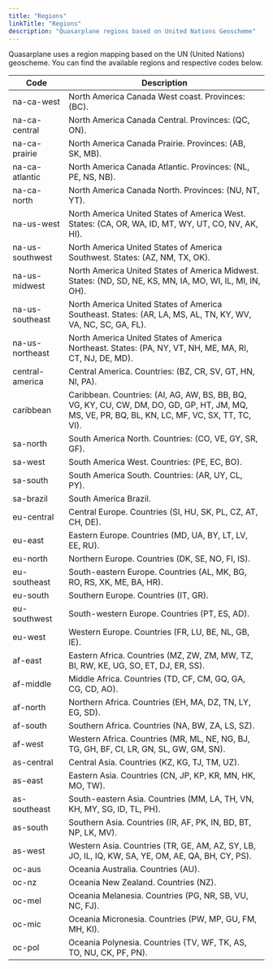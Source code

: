 ```yaml
---
title: "Regions"
linkTitle: "Regions"
description: "Quasarplane regions based on United Nations Geoscheme"
---
```


Quasarplane uses a region mapping based on the UN (United Nations) geoscheme.
You can find the available regions and respective codes below.

| Code            | Description                                                                                                                                     |
|-----------------|-------------------------------------------------------------------------------------------------------------------------------------------------|
| na-ca-west      | North America Canada West coast. Provinces: (BC).                                                                                               |
| na-ca-central   | North America Canada Central. Provinces: (QC, ON).                                                                                              |
| na-ca-prairie   | North America Canada Prairie. Provinces: (AB, SK, MB).                                                                                          |
| na-ca-atlantic  | North America Canada Atlantic. Provinces: (NL, PE, NS, NB).                                                                                     |
| na-ca-north     | North America Canada North. Provinces: (NU, NT, YT).                                                                                            |
| na-us-west      | North America United States of America West. States: (CA, OR, WA, ID, MT, WY, UT, CO, NV, AK, HI).                                              |
| na-us-southwest | North America United States of America Southwest. States: (AZ, NM, TX, OK).                                                                     |
| na-us-midwest   | North America United States of America Midwest. States: (ND, SD, NE, KS, MN, IA, MO, WI, IL, MI, IN, OH).                                       |
| na-us-southeast | North America United States of America Southeast. States: (AR, LA, MS, AL, TN, KY, WV, VA, NC, SC, GA, FL).                                     |
| na-us-northeast | North America United States of America Northeast. States: (PA, NY, VT, NH, ME, MA, RI, CT, NJ, DE, MD).                                         |
| central-america | Central America. Countries: (BZ, CR, SV, GT, HN, NI, PA).                                                                                       |
| caribbean       | Caribbean. Countries: (AI, AG, AW, BS, BB, BQ, VG, KY, CU, CW, DM, DO, GD, GP, HT, JM, MQ, MS, VE, PR, BQ, BL, KN, LC, MF, VC, SX, TT, TC, VI). |
| sa-north        | South America North. Countries: (CO, VE, GY, SR, GF).                                                                                           |
| sa-west         | South America West. Countries: (PE, EC, BO).                                                                                                    |
| sa-south        | South America South. Countries: (AR, UY, CL, PY).                                                                                               |
| sa-brazil       | South America Brazil.                                                                                                                           |
| eu-central      | Central Europe. Countries (SI, HU, SK, PL, CZ, AT, CH, DE).                                                                                     |
| eu-east         | Eastern Europe. Countries (MD, UA, BY, LT, LV, EE, RU).                                                                                         |
| eu-north        | Northern Europe. Countries (DK, SE, NO, FI, IS).                                                                                                |
| eu-southeast    | South-eastern Europe. Countries (AL, MK, BG, RO, RS, XK, ME, BA, HR).                                                                           |
| eu-south        | Southern Europe. Countries (IT, GR).                                                                                                            |
| eu-southwest    | South-western Europe. Countries (PT, ES, AD).                                                                                                   |
| eu-west         | Western Europe. Countries (FR, LU, BE, NL, GB, IE).                                                                                             |
| af-east         | Eastern Africa. Countries (MZ, ZW, ZM, MW, TZ, BI, RW, KE, UG, SO, ET, DJ, ER, SS).                                                             |
| af-middle       | Middle Africa. Countries (TD, CF, CM, GQ, GA, CG, CD, AO).                                                                                      |
| af-north        | Northern Africa. Countries (EH, MA, DZ, TN, LY, EG, SD).                                                                                        |
| af-south        | Southern Africa. Countries (NA, BW, ZA, LS, SZ).                                                                                                |
| af-west         | Western Africa. Countries (MR, ML, NE, NG, BJ, TG, GH, BF, CI, LR, GN, SL, GW, GM, SN).                                                         |
| as-central      | Central Asia. Countries (KZ, KG, TJ, TM, UZ).                                                                                                   |
| as-east         | Eastern Asia. Countries (CN, JP, KP, KR, MN, HK, MO, TW).                                                                                       |
| as-southeast    | South-eastern Asia. Countries (MM, LA, TH, VN, KH, MY, SG, ID, TL, PH).                                                                         |
| as-south        | Southern Asia. Countries (IR, AF, PK, IN, BD, BT, NP, LK, MV).                                                                                  |
| as-west         | Western Asia. Countries (TR, GE, AM, AZ, SY, LB, JO, IL, IQ, KW, SA, YE, OM, AE, QA, BH, CY, PS).                                               |
| oc-aus          | Oceania Australia. Countries (AU).                                                                                                              |
| oc-nz           | Oceania New Zealand. Countries (NZ).                                                                                                            |
| oc-mel          | Oceania Melanesia. Countries (PG, NR, SB, VU, NC, FJ).                                                                                          |
| oc-mic          | Oceania Micronesia. Countries (PW, MP, GU, FM, MH, KI).                                                                                         |
| oc-pol          | Oceania Polynesia. Countries (TV, WF, TK, AS, TO, NU, CK, PF, PN).                                                                              |
